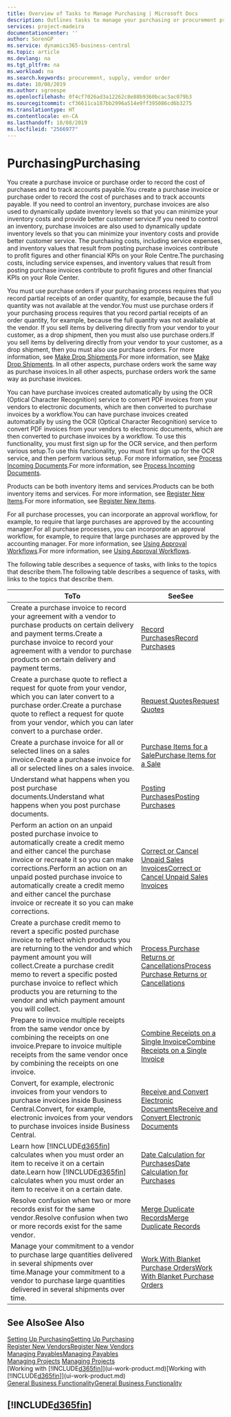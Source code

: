 ```yaml
---
title: Overview of Tasks to Manage Purchasing | Microsoft Docs
description: Outlines tasks to manage your purchasing or procurement processes, including how purchase invoices and purchase orders work.
services: project-madeira
documentationcenter: ''
author: SorenGP
ms.service: dynamics365-business-central
ms.topic: article
ms.devlang: na
ms.tgt_pltfrm: na
ms.workload: na
ms.search.keywords: procurement, supply, vendor order
ms.date: 10/08/2019
ms.author: sgroespe
ms.openlocfilehash: 0f4cf7026ad3a12262c8e88b9360bcac3ac079b3
ms.sourcegitcommit: cf36611ca187bb2996a514e9ff395086cd6b3275
ms.translationtype: HT
ms.contentlocale: en-CA
ms.lasthandoff: 10/08/2019
ms.locfileid: "2566977"
---
```

# <a name="purchasing"></a><span data-ttu-id="4ab03-103">Purchasing</span><span class="sxs-lookup"><span data-stu-id="4ab03-103">Purchasing</span></span>
<span data-ttu-id="4ab03-104">You create a purchase invoice or purchase order to record the cost of purchases and to track accounts payable.</span><span class="sxs-lookup"><span data-stu-id="4ab03-104">You create a purchase invoice or purchase order to record the cost of purchases and to track accounts payable.</span></span> <span data-ttu-id="4ab03-105">If you need to control an inventory, purchase invoices are also used to dynamically update inventory levels so that you can minimize your inventory costs and provide better customer service.</span><span class="sxs-lookup"><span data-stu-id="4ab03-105">If you need to control an inventory, purchase invoices are also used to dynamically update inventory levels so that you can minimize your inventory costs and provide better customer service.</span></span> <span data-ttu-id="4ab03-106">The purchasing costs, including service expenses, and inventory values that result from posting purchase invoices contribute to profit figures and other financial KPIs on your Role Centre.</span><span class="sxs-lookup"><span data-stu-id="4ab03-106">The purchasing costs, including service expenses, and inventory values that result from posting purchase invoices contribute to profit figures and other financial KPIs on your Role Center.</span></span>

<span data-ttu-id="4ab03-107">You must use purchase orders if your purchasing process requires that you record partial receipts of an order quantity, for example, because the full quantity was not available at the vendor.</span><span class="sxs-lookup"><span data-stu-id="4ab03-107">You must use purchase orders if your purchasing process requires that you record partial receipts of an order quantity, for example, because the full quantity was not available at the vendor.</span></span> <span data-ttu-id="4ab03-108">If you sell items by delivering directly from your vendor to your customer, as a drop shipment, then you must also use purchase orders.</span><span class="sxs-lookup"><span data-stu-id="4ab03-108">If you sell items by delivering directly from your vendor to your customer, as a drop shipment, then you must also use purchase orders.</span></span> <span data-ttu-id="4ab03-109">For more information, see [Make Drop Shipments](sales-how-drop-shipment.md).</span><span class="sxs-lookup"><span data-stu-id="4ab03-109">For more information, see [Make Drop Shipments](sales-how-drop-shipment.md).</span></span> <span data-ttu-id="4ab03-110">In all other aspects, purchase orders work the same way as purchase invoices.</span><span class="sxs-lookup"><span data-stu-id="4ab03-110">In all other aspects, purchase orders work the same way as purchase invoices.</span></span>

<span data-ttu-id="4ab03-111">You can have purchase invoices created automatically by using the OCR (Optical Character Recognition) service to convert PDF invoices from your vendors to electronic documents, which are then converted to purchase invoices by a workflow.</span><span class="sxs-lookup"><span data-stu-id="4ab03-111">You can have purchase invoices created automatically by using the OCR (Optical Character Recognition) service to convert PDF invoices from your vendors to electronic documents, which are then converted to purchase invoices by a workflow.</span></span> <span data-ttu-id="4ab03-112">To use this functionality, you must first sign up for the OCR service, and then perform various setup.</span><span class="sxs-lookup"><span data-stu-id="4ab03-112">To use this functionality, you must first sign up for the OCR service, and then perform various setup.</span></span> <span data-ttu-id="4ab03-113">For more information, see [Process Incoming Documents](across-process-income-documents.md).</span><span class="sxs-lookup"><span data-stu-id="4ab03-113">For more information, see [Process Incoming Documents](across-process-income-documents.md).</span></span>      

<span data-ttu-id="4ab03-114">Products can be both inventory items and services.</span><span class="sxs-lookup"><span data-stu-id="4ab03-114">Products can be both inventory items and services.</span></span> <span data-ttu-id="4ab03-115">For more information, see [Register New Items](inventory-how-register-new-items.md).</span><span class="sxs-lookup"><span data-stu-id="4ab03-115">For more information, see [Register New Items](inventory-how-register-new-items.md).</span></span>

<span data-ttu-id="4ab03-116">For all purchase processes, you can incorporate an approval workflow, for example, to require that large purchases are approved by the accounting manager.</span><span class="sxs-lookup"><span data-stu-id="4ab03-116">For all purchase processes, you can incorporate an approval workflow, for example, to require that large purchases are approved by the accounting manager.</span></span> <span data-ttu-id="4ab03-117">For more information, see [Using Approval Workflows](across-how-use-approval-workflows.md).</span><span class="sxs-lookup"><span data-stu-id="4ab03-117">For more information, see [Using Approval Workflows](across-how-use-approval-workflows.md).</span></span>

<span data-ttu-id="4ab03-118">The following table describes a sequence of tasks, with links to the topics that describe them.</span><span class="sxs-lookup"><span data-stu-id="4ab03-118">The following table describes a sequence of tasks, with links to the topics that describe them.</span></span>

| <span data-ttu-id="4ab03-119">To</span><span class="sxs-lookup"><span data-stu-id="4ab03-119">To</span></span> | <span data-ttu-id="4ab03-120">See</span><span class="sxs-lookup"><span data-stu-id="4ab03-120">See</span></span> |
| --- | --- |
| <span data-ttu-id="4ab03-121">Create a purchase invoice to record your agreement with a vendor to purchase products on certain delivery and payment terms.</span><span class="sxs-lookup"><span data-stu-id="4ab03-121">Create a purchase invoice to record your agreement with a vendor to purchase products on certain delivery and payment terms.</span></span> |[<span data-ttu-id="4ab03-122">Record Purchases</span><span class="sxs-lookup"><span data-stu-id="4ab03-122">Record Purchases</span></span>](purchasing-how-record-purchases.md) |
|<span data-ttu-id="4ab03-123">Create a purchase quote to reflect a request for quote from your vendor, which you can later convert to a purchase order.</span><span class="sxs-lookup"><span data-stu-id="4ab03-123">Create a purchase quote to reflect a request for quote from your vendor, which you can later convert to a purchase order.</span></span>|[<span data-ttu-id="4ab03-124">Request Quotes</span><span class="sxs-lookup"><span data-stu-id="4ab03-124">Request Quotes</span></span>](purchasing-how-request-quotes.md)|
| <span data-ttu-id="4ab03-125">Create a purchase invoice for all or selected lines on a sales invoice.</span><span class="sxs-lookup"><span data-stu-id="4ab03-125">Create a purchase invoice for all or selected lines on a sales invoice.</span></span> |[<span data-ttu-id="4ab03-126">Purchase Items for a Sale</span><span class="sxs-lookup"><span data-stu-id="4ab03-126">Purchase Items for a Sale</span></span>](purchasing-how-purchase-products-sale.md) |
|<span data-ttu-id="4ab03-127">Understand what happens when you post purchase documents.</span><span class="sxs-lookup"><span data-stu-id="4ab03-127">Understand what happens when you post purchase documents.</span></span>|[<span data-ttu-id="4ab03-128">Posting Purchases</span><span class="sxs-lookup"><span data-stu-id="4ab03-128">Posting Purchases</span></span>](ui-post-purchases.md)|
| <span data-ttu-id="4ab03-129">Perform an action on an unpaid posted purchase invoice to automatically create a credit memo and either cancel the purchase invoice or recreate it so you can make corrections.</span><span class="sxs-lookup"><span data-stu-id="4ab03-129">Perform an action on an unpaid posted purchase invoice to automatically create a credit memo and either cancel the purchase invoice or recreate it so you can make corrections.</span></span> |[<span data-ttu-id="4ab03-130">Correct or Cancel Unpaid Sales Invoices</span><span class="sxs-lookup"><span data-stu-id="4ab03-130">Correct or Cancel Unpaid Sales Invoices</span></span>](purchasing-how-correct-cancel-unpaid-purchase-invoices.md) |
| <span data-ttu-id="4ab03-131">Create a purchase credit memo to revert a specific posted purchase invoice to reflect which products you are returning to the vendor and which payment amount you will collect.</span><span class="sxs-lookup"><span data-stu-id="4ab03-131">Create a purchase credit memo to revert a specific posted purchase invoice to reflect which products you are returning to the vendor and which payment amount you will collect.</span></span> |[<span data-ttu-id="4ab03-132">Process Purchase Returns or Cancellations</span><span class="sxs-lookup"><span data-stu-id="4ab03-132">Process Purchase Returns or Cancellations</span></span>](purchasing-how-register-new-vendors.md) |
|<span data-ttu-id="4ab03-133">Prepare to invoice multiple receipts from the same vendor once by combining the receipts on one invoice.</span><span class="sxs-lookup"><span data-stu-id="4ab03-133">Prepare to invoice multiple receipts from the same vendor once by combining the receipts on one invoice.</span></span>|[<span data-ttu-id="4ab03-134">Combine Receipts on a Single Invoice</span><span class="sxs-lookup"><span data-stu-id="4ab03-134">Combine Receipts on a Single Invoice</span></span>](purchasing-how-to-combine-receipts.md)|
|<span data-ttu-id="4ab03-135">Convert, for example, electronic invoices from your vendors to purchase invoices inside Business Central.</span><span class="sxs-lookup"><span data-stu-id="4ab03-135">Convert, for example, electronic invoices from your vendors to purchase invoices inside Business Central.</span></span>|[<span data-ttu-id="4ab03-136">Receive and Convert Electronic Documents</span><span class="sxs-lookup"><span data-stu-id="4ab03-136">Receive and Convert Electronic Documents</span></span>](purchasing-how-to-receive-and-convert-electronic-documents.md)|
| <span data-ttu-id="4ab03-137">Learn how [!INCLUDE[d365fin](includes/d365fin_md.md)] calculates when you must order an item to receive it on a certain date.</span><span class="sxs-lookup"><span data-stu-id="4ab03-137">Learn how [!INCLUDE[d365fin](includes/d365fin_md.md)] calculates when you must order an item to receive it on a certain date.</span></span>|[<span data-ttu-id="4ab03-138">Date Calculation for Purchases</span><span class="sxs-lookup"><span data-stu-id="4ab03-138">Date Calculation for Purchases</span></span>](purchasing-date-calculation-for-purchases.md)|
|<span data-ttu-id="4ab03-139">Resolve confusion when two or more records exist for the same vendor.</span><span class="sxs-lookup"><span data-stu-id="4ab03-139">Resolve confusion when two or more records exist for the same vendor.</span></span>|[<span data-ttu-id="4ab03-140">Merge Duplicate Records</span><span class="sxs-lookup"><span data-stu-id="4ab03-140">Merge Duplicate Records</span></span>](sales-how-merge-duplicate-records.md)|
|<span data-ttu-id="4ab03-141">Manage your commitment to a vendor to purchase large quantities delivered in several shipments over time.</span><span class="sxs-lookup"><span data-stu-id="4ab03-141">Manage your commitment to a vendor to purchase large quantities delivered in several shipments over time.</span></span>|[<span data-ttu-id="4ab03-142">Work With Blanket Purchase Orders</span><span class="sxs-lookup"><span data-stu-id="4ab03-142">Work With Blanket Purchase Orders</span></span>](sales-how-to-create-blanket-sales-orders.md)|

## <a name="see-also"></a><span data-ttu-id="4ab03-143">See Also</span><span class="sxs-lookup"><span data-stu-id="4ab03-143">See Also</span></span>
[<span data-ttu-id="4ab03-144">Setting Up Purchasing</span><span class="sxs-lookup"><span data-stu-id="4ab03-144">Setting Up Purchasing</span></span>](purchasing-setup-purchasing.md)  
[<span data-ttu-id="4ab03-145">Register New Vendors</span><span class="sxs-lookup"><span data-stu-id="4ab03-145">Register New Vendors</span></span>](purchasing-how-register-new-vendors.md)  
[<span data-ttu-id="4ab03-146">Managing Payables</span><span class="sxs-lookup"><span data-stu-id="4ab03-146">Managing Payables</span></span>](payables-manage-payables.md)  
<span data-ttu-id="4ab03-147">[Managing Projects](projects-manage-projects.md)  </span><span class="sxs-lookup"><span data-stu-id="4ab03-147">[Managing Projects](projects-manage-projects.md)  </span></span>  
<span data-ttu-id="4ab03-148">[Working with [!INCLUDE[d365fin](includes/d365fin_md.md)]](ui-work-product.md)</span><span class="sxs-lookup"><span data-stu-id="4ab03-148">[Working with [!INCLUDE[d365fin](includes/d365fin_md.md)]](ui-work-product.md)</span></span>  
[<span data-ttu-id="4ab03-149">General Business Functionality</span><span class="sxs-lookup"><span data-stu-id="4ab03-149">General Business Functionality</span></span>](ui-across-business-areas.md)

## [!INCLUDE[d365fin](includes/free_trial_md.md)]  
